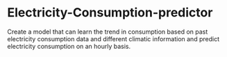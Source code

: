 # Electricity-Consumption-predictor
Create a model that can learn the trend in consumption based on past electricity consumption data and different climatic information and predict electricity consumption on an hourly basis.
